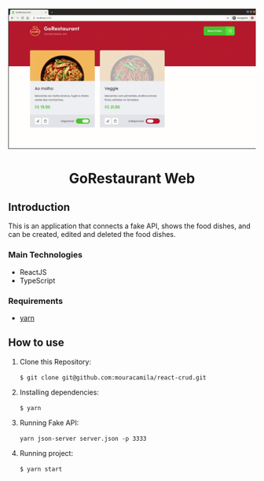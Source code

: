 ![gif.gif](https://raw.githubusercontent.com/mouracamila/react-crud/master/gif.gif)

<h1 align="center">
GoRestaurant Web
</h1>

## Introduction

This is an application that connects a fake API, shows the food dishes, and can be created, edited and deleted the food dishes.

### Main Technologies

- ReactJS
- TypeScript

### Requirements

- [yarn](https://yarnpkg.com/)

## How to use

1. Clone this Repository:

   `$ git clone git@github.com:mouracamila/react-crud.git`

2. Installing dependencies:

   `$ yarn`

3. Running Fake API:

   `yarn json-server server.json -p 3333`

4. Running project:

   `$ yarn start`

